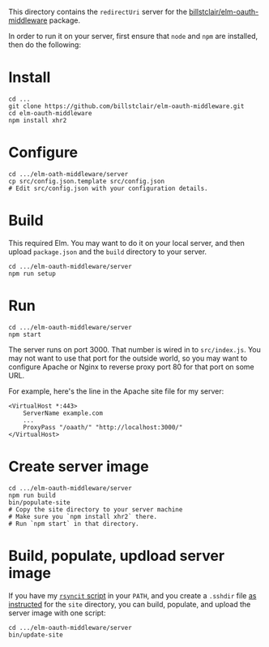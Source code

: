 This directory contains the `redirectUri` server for the [billstclair/elm-oauth-middleware](http://package.elm-lang.org/packages/billstclair/elm-oauth-middleware/latest) package.

In order to run it on your server, first ensure that `node` and `npm` are installed, then do the following:

# Install

    cd ...
    git clone https://github.com/billstclair/elm-oauth-middleware.git
    cd elm-oauth-middleware
    npm install xhr2

# Configure

    cd .../elm-oath-middleware/server
    cp src/config.json.template src/config.json
    # Edit src/config.json with your configuration details.

# Build

This required Elm. You may want to do it on your local server, and then upload `package.json` and the `build` directory to your server.

    cd .../elm-oauth-middleware/server
    npm run setup

# Run

    cd .../elm-oauth-middleware/server
    npm start


The server runs on port 3000. That number is wired in to `src/index.js`. You may not want to use that port for the outside world, so you may want to configure Apache or Nginx to reverse proxy port 80 for that port on some URL.

For example, here's the line in the Apache site file for my server:

    <VirtualHost *:443>
        ServerName example.com
        ...
        ProxyPass "/oaath/" "http://localhost:3000/"
    </VirtualHost>

# Create server image

    cd .../elm-oauth-middleware/server
    npm run build
    bin/populate-site
    # Copy the site directory to your server machine
    # Make sure you `npm install xhr2` there.
    # Run `npm start` in that directory.
    
# Build, populate, updload server image

If you have my [`rsyncit` script](https://github.com/billstclair/wws-scripts/blob/master/bin/rsyncit) in your `PATH`, and you create a `.sshdir` file [as instructed](https://github.com/billstclair/wws-scripts#rsyncit) for the `site` directory, you can build, populate, and upload the server image with one script:

    cd .../elm-oauth-middleware/server
    bin/update-site
